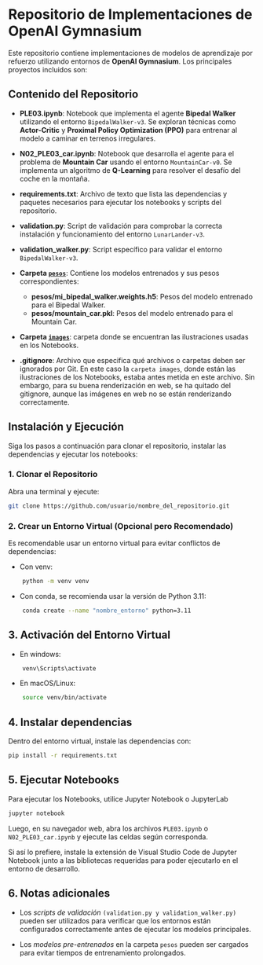 # Repositorio de Implementaciones de OpenAI Gymnasium

Este repositorio contiene implementaciones de modelos de aprendizaje por refuerzo utilizando entornos de **OpenAI Gymnasium**. Los principales proyectos incluidos son:

## Contenido del Repositorio

- **PLE03.ipynb**: Notebook que implementa el agente **Bipedal Walker** utilizando el entorno `BipedalWalker-v3`. Se exploran técnicas como **Actor-Critic** y **Proximal Policy Optimization (PPO)** para entrenar al modelo a caminar en terrenos irregulares.

- **N02_PLE03_car.ipynb**: Notebook que desarrolla el agente para el problema de **Mountain Car** usando el entorno `MountainCar-v0`. Se implementa un algoritmo de **Q-Learning** para resolver el desafío del coche en la montaña.

- **requirements.txt**: Archivo de texto que lista las dependencias y paquetes necesarios para ejecutar los notebooks y scripts del repositorio.

- **validation.py**: Script de validación para comprobar la correcta instalación y funcionamiento del entorno `LunarLander-v3`.

- **validation_walker.py**: Script específico para validar el entorno `BipedalWalker-v3`.

- **Carpeta [`pesos`](pesos)**: Contiene los modelos entrenados y sus pesos correspondientes:

  - **pesos/mi_bipedal_walker.weights.h5**: Pesos del modelo entrenado para el Bipedal Walker.
  - **pesos/mountain_car.pkl**: Pesos del modelo entrenado para el Mountain Car.

- **Carpeta [`images`](images)**: carpeta donde se encuentran las ilustraciones usadas en los Notebooks.

- **.gitignore**: Archivo que especifica qué archivos o carpetas deben ser ignorados por Git. En este caso la `carpeta images`, donde están las ilustraciones de los Notebooks, estaba antes metida en este archivo. Sin embargo, para su buena renderización en web, se ha quitado del gitignore, aunque las imágenes en web no se están renderizando correctamente.

## Instalación y Ejecución

Siga los pasos a continuación para clonar el repositorio, instalar las dependencias y ejecutar los notebooks:

### 1. Clonar el Repositorio

Abra una terminal y ejecute:

```bash
git clone https://github.com/usuario/nombre_del_repositorio.git
```

### 2. Crear un Entorno Virtual (Opcional pero Recomendado)

Es recomendable usar un entorno virtual para evitar conflictos de dependencias:

- Con venv:

```bash
    python -m venv venv
```

- Con conda, se recomienda usar la versión de Python 3.11:

```bash
    conda create --name "nombre_entorno" python=3.11
```

## 3. Activación del Entorno Virtual

- En windows:

```bash
    venv\Scripts\activate
```

- En macOS/Linux:

```bash
    source venv/bin/activate
```

## 4. Instalar dependencias

Dentro del entorno virtual, instale las dependencias con:

```bash
pip install -r requirements.txt
```

## 5. Ejecutar Notebooks

Para ejecutar los Notebooks, utilice Jupyter Notebook o JupyterLab

```bash
jupyter notebook
```

Luego, en su navegador web, abra los archivos `PLE03.ipynb` o `N02_PLE03_car.ipynb` y ejecute las celdas según corresponda.

Si así lo prefiere, instale la extensión de Visual Studio Code de Jupyter Notebook junto a las bibliotecas requeridas para poder ejecutarlo en el entorno de desarrollo.

## 6. Notas adicionales

- Los _scripts de validación_ `(validation.py y validation_walker.py)` pueden ser utilizados para verificar que los entornos están configurados correctamente antes de ejecutar los modelos principales.

- Los _modelos pre-entrenados_ en la carpeta `pesos` pueden ser cargados para evitar tiempos de entrenamiento prolongados.
